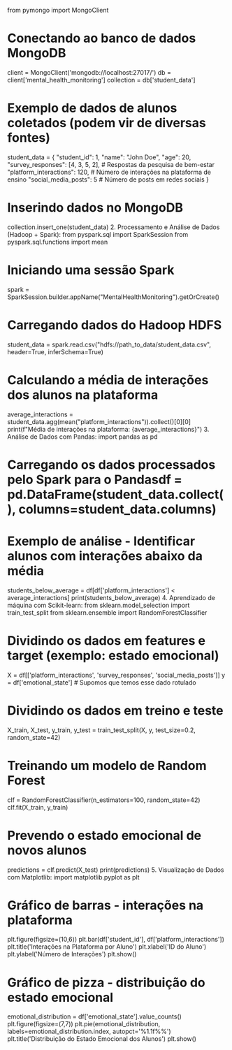 from pymongo import MongoClient
# Conectando ao banco de dados MongoDB
client = MongoClient('mongodb://localhost:27017/')
db = client['mental_health_monitoring']
collection = db['student_data']
# Exemplo de dados de alunos coletados (podem vir de diversas fontes)
student_data = {
"student_id": 1,
"name": "John Doe",
"age": 20,
"survey_responses": [4, 3, 5, 2], # Respostas da pesquisa de bem-estar
"platform_interactions": 120, # Número de interações na plataforma de ensino
"social_media_posts": 5 # Número de posts em redes sociais
}
# Inserindo dados no MongoDB
collection.insert_one(student_data)
2. Processamento e Análise de Dados (Hadoop + Spark):
from pyspark.sql import SparkSession
from pyspark.sql.functions import mean
# Iniciando uma sessão Spark
spark = SparkSession.builder.appName("MentalHealthMonitoring").getOrCreate()
# Carregando dados do Hadoop HDFS
student_data = spark.read.csv("hdfs://path_to_data/student_data.csv", header=True, inferSchema=True)
# Calculando a média de interações dos alunos na plataforma
average_interactions = student_data.agg(mean("platform_interactions")).collect()[0][0]
print(f"Média de interações na plataforma: {average_interactions}")
3. Análise de Dados com Pandas:
import pandas as pd
# Carregando os dados processados pelo Spark para o Pandasdf = pd.DataFrame(student_data.collect(), columns=student_data.columns)
# Exemplo de análise - Identificar alunos com interações abaixo da média
students_below_average = df[df['platform_interactions'] < average_interactions]
print(students_below_average)
4. Aprendizado de máquina com Scikit-learn:
from sklearn.model_selection import train_test_split
from sklearn.ensemble import RandomForestClassifier
# Dividindo os dados em features e target (exemplo: estado emocional)
X = df[['platform_interactions', 'survey_responses', 'social_media_posts']]
y = df['emotional_state'] # Supomos que temos esse dado rotulado
# Dividindo os dados em treino e teste
X_train, X_test, y_train, y_test = train_test_split(X, y, test_size=0.2, random_state=42)
# Treinando um modelo de Random Forest
clf = RandomForestClassifier(n_estimators=100, random_state=42)
clf.fit(X_train, y_train)
# Prevendo o estado emocional de novos alunos
predictions = clf.predict(X_test)
print(predictions)
5. Visualização de Dados com Matplotlib:
import matplotlib.pyplot as plt
# Gráfico de barras - interações na plataforma
plt.figure(figsize=(10,6))
plt.bar(df['student_id'], df['platform_interactions'])
plt.title('Interações na Plataforma por Aluno')
plt.xlabel('ID do Aluno')
plt.ylabel('Número de Interações')
plt.show()
# Gráfico de pizza - distribuição do estado emocional
emotional_distribution = df['emotional_state'].value_counts()
plt.figure(figsize=(7,7))
plt.pie(emotional_distribution, labels=emotional_distribution.index, autopct='%1.1f%%')
plt.title('Distribuição do Estado Emocional dos Alunos')
plt.show()
